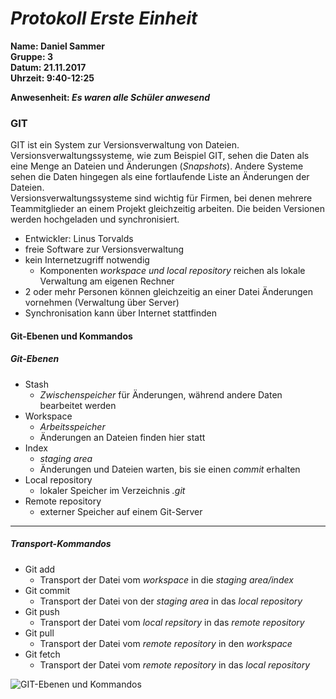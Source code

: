 # _Protokoll Erste Einheit_  

**Name: Daniel Sammer**  
**Gruppe: 3**  
**Datum: 21.11.2017**  
**Uhrzeit: 9:40-12:25**  
  
**Anwesenheit: _Es waren alle Schüler anwesend_**  
  
  
  
### GIT  
GIT ist ein System zur Versionsverwaltung von Dateien. Versionsverwaltungssysteme, wie zum Beispiel GIT, sehen die Daten als eine Menge an Dateien und Änderungen (_Snapshots_). Andere Systeme sehen die Daten hingegen als eine fortlaufende Liste an Änderungen der Dateien.  
Versionsverwaltungssysteme sind wichtig für Firmen, bei denen mehrere Teammitglieder an einem Projekt gleichzeitig arbeiten. Die beiden Versionen werden hochgeladen und synchronisiert.  
  
* Entwickler: Linus Torvalds  
* freie Software zur Versionsverwaltung  
* kein Internetzugriff notwendig  
  * Komponenten _workspace und local repository_ reichen als lokale Verwaltung am eigenen Rechner  
* 2 oder mehr Personen können gleichzeitig an einer Datei Änderungen vornehmen (Verwaltung über Server)  
* Synchronisation kann über Internet stattfinden  
  
#### Git-Ebenen und Kommandos  
##### Git-Ebenen  
* Stash  
  * _Zwischenspeicher_ für Änderungen, während andere Daten bearbeitet werden  
* Workspace  
  * _Arbeitsspeicher_  
  * Änderungen an Dateien finden hier statt  
* Index  
  * _staging area_  
  * Änderungen und Dateien warten, bis sie einen _commit_ erhalten  
* Local repository  
  * lokaler Speicher im Verzeichnis _.git_  
* Remote repository  
  * externer Speicher auf einem Git-Server  
  
---------------------------------------------------  
##### Transport-Kommandos  
* Git add  
  * Transport der Datei vom _workspace_ in die _staging area/index_  
* Git commit  
  * Transport der Datei von der _staging area_ in das _local repository_  
* Git push  
  * Transport der Datei vom _local repsitory_ in das _remote repository_  
* Git pull  
  * Transport der Datei vom _remote repository_ in den _workspace_  
* Git fetch  
  * Transport der Datei vom _remote repository_ in das _local repository_  
 
![GIT-Ebenen und Kommandos](https://github.com/HTLMechatronics/m14-la1-sx/blob/samdam14/samdam14/System.PNG)
  
